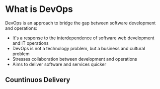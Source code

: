 # What is DevOps

DevOps is an approach to bridge the gap between software development and operations:

* It's a response to the interdependence of software web development and IT operations
* DevOps is not a technology problem, but a business and cultural problem
* Stresses collaboration between development and operations
* Aims to deliver software and services quicker


## Countinuos Delivery
